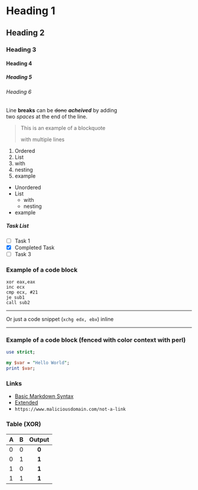 # Heading 1

## Heading 2

### Heading 3

#### Heading 4

##### Heading 5

###### Heading 6

Line **breaks** can be ~~done~~ ***acheived*** by adding  
two *spaces* at the end of the line.  

> This is an example of a blockquote
> 
> with multiple lines

1. Ordered
2. List
  1. with
  2. nesting
3. example

- Unordered
- List
  - with
  - nesting
- example

##### Task List
- [ ] Task 1
- [x] Completed Task
- [ ] Task 3

### Example of a code block
    xor eax,eax
    inc ecx
    cmp ecx, #21
    je sub1
    call sub2

---

Or just a code snippet (`xchg edx, ebx`) inline

---

### Example of a code block (fenced with color context with perl)
```perl
use strict;

my $var = "Hello World";
print $var;
```

### Links
- [Basic Markdown Syntax](https://www.markdownguide.org/basic-syntax)
- [Extended](https://www.markdownguide.org/extended-syntax)
- `https://www.maliciousdomain.com/not-a-link`

### Table (XOR)
| A | B | Output |
|:--- |:--- |:---: |
| 0 | 0 | **0** |
| 0 | 1 | **1** |
| 1 | 0 | **1** |
| 1 | 1 | **1** |
